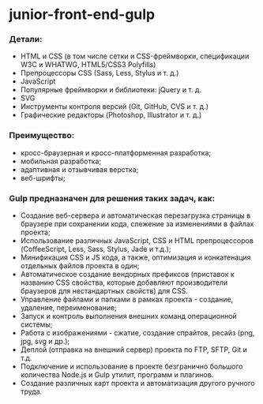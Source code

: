 # junior-front-end-gulp

<h3>Детали:</h3>
<ul>
  <li>HTML и CSS (в том числе сетки и CSS-фреймворки, спецификации W3C и WHATWG, HTML5/CSS3 Polyfills)</li>
  <li>Препроцессоры CSS (Sass, Less, Stylus и т. д.)</li>
  <li>JavaScript</li>
  <li>Популярные фреймворки и библиотеки: jQuery  и т. д.</li>
  <li>SVG</li>
  <li> Инструменты контроля версий (Git, GitHub, CVS и т. д.)
</li>
  <li>Графические редакторы (Photoshop, Illustrator и т. д.)</li>
</ul>


<h3>Преимущество:</h3>
<ul>
  <li>кросс-браузерная и кросс-платформенная разработка;
</li>
   <li>мобильная разработка;
</li>
   <li>адаптивная и отзывчивая верстка;
</li>
   <li>веб-шрифты;
</li>
  </ul>
    

<h3>Gulp предназначен для решения таких задач, как:</h3>
<ul>
  <li>Создание веб-сервера и автоматическая перезагрузка страницы в браузере при сохранении кода, слежение за изменениями в файлах проекта;
</li>
  <li>Использование различных JavaScript, CSS и HTML препроцессоров (CoffeeScript, Less, Sass, Stylus, Jade и т.д.);
</li>
  <li>Минификация CSS и JS кода, а также, оптимизация и конкатенация отдельных файлов проекта в один;
</li>
  <li>Автоматическое создание вендорных префиксов (приставок к названию CSS свойства, которые добавляют производители браузеров для нестандартных свойств) для CSS.
</li>
  <li>Управление файлами и папками в рамках проекта - создание, удаление, переименование;
</li>
  <li>Запуск и контроль выполнения внешних команд операционной системы;
</li>
  <li>Работа с изображениями - сжатие, создание спрайтов, ресайз (png, jpg, svg и др.);
</li>
  <li>Деплой (отправка на внешний сервер) проекта по FTP, SFTP, Git и т.д.
</li>
  <li>Подключение и использование в проекте безгранично большого количества Node.js и Gulp утилит, программ и плагинов.
</li>
  <li>Создание различных карт проекта и автоматизация другого ручного труда.
</li>

</ul>

